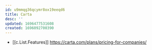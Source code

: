 ```yaml
---
id: u9mmqg36qcymr8ox19eeqd6
title: Carta
desc: ''
updated: 1696477531608
created: 1696092700390
---
```


- [[c.List.Features]] https://carta.com/plans/pricing-for-companies/
